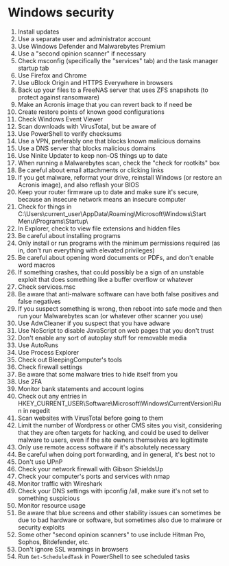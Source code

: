 # Windows security

1. Install updates
2. Use a separate user and administrator account
3. Use Windows Defender and Malwarebytes Premium
4. Use a "second opinion scanner" if necessary
5. Check msconfig (specifically the "services" tab) and the task manager startup tab
6. Use Firefox and Chrome
7. Use uBlock Origin and HTTPS Everywhere in browsers
8. Back up your files to a FreeNAS server that uses ZFS snapshots (to protect against ransomware)
9. Make an Acronis image that you can revert back to if need be
10. Create restore points of known good configurations
11. Check Windows Event Viewer
12. Scan downloads with VirusTotal, but be aware of 
13. Use PowerShell to verify checksums
14. Use a VPN, preferably one that blocks known malicious domains
15. Use a DNS server that blocks malicious domains
16. Use Ninite Updater to keep non-OS things up to date
17. When running a Malwarebytes scan, check the "check for rootkits" box
18. Be careful about email attachments or clicking links
19. If you get malware, reformat your drive, reinstall Windows (or restore an Acronis image), and also reflash your BIOS
20. Keep your router firmware up to date and make sure it's secure, because an insecure network means an insecure computer
21. Check for things in C:\Users\current_user\AppData\Roaming\Microsoft\Windows\Start Menu\Programs\Startup\ 
22. In Explorer, check to view file extensions and hidden files
23. Be careful about installing programs
24. Only install or run programs with the minimum permissions required (as in, don't run everything with elevated privileges)
25. Be careful about opening word documents or PDFs, and don't enable word macros
26. If something crashes, that could possibly be a sign of an unstable exploit that does something like a buffer overflow or whatever
27. Check services.msc
28. Be aware that anti-malware software can have both false positives and false negatives
29. If you suspect something is wrong, then reboot into safe mode and then run your Malwarebytes scan (or whatever other scanner you use)
30. Use AdwCleaner if you suspect that you have adware
31. Use NoScript to disable JavaScript on web pages that you don't trust
32. Don't enable any sort of autoplay stuff for removable media
33. Use AutoRuns
34. Use Process Explorer
35. Check out BleepingComputer's tools
36. Check firewall settings
37. Be aware that some malware tries to hide itself from you
38. Use 2FA
39. Monitor bank statements and account logins
40. Check out any entries in HKEY_CURRENT_USER\Software\Microsoft\Windows\CurrentVersion\Run in regedit
41. Scan websites with VirusTotal before going to them
42. Limit the number of Wordpress or other CMS sites you visit, considering that they are often targets for hacking, and could be used to deliver malware to users, even if the site owners themselves are legitimate
43. Only use remote access software if it's absolutely necessary
44. Be careful when doing port forwarding, and in general, it's best not to
45. Don't use UPnP
46. Check your network firewall with Gibson ShieldsUp
47. Check your computer's ports and services with nmap
48. Monitor traffic with Wireshark
49. Check your DNS settings with ipconfig /all, make sure it's not set to something suspicious
50. Monitor resource usage
51. Be aware that blue screens and other stability issues can sometimes be due to bad hardware or software, but sometimes also due to malware or security exploits
52. Some other "second opinion scanners" to use include Hitman Pro, Sophos, Bitdefender, etc.
53. Don't ignore SSL warnings in browsers
54. Run `Get-ScheduledTask` in PowerShell to see scheduled tasks
